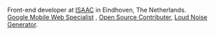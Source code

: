 Front-end developer at [ISAAC](https://isaac.nl) in Eindhoven, The Netherlands. <br/>
[Google Mobile Web Specialist](https://www.credential.net/credential-redirect/o040z9qg) , [Open Source Contributer](https://github.com/vanhoofmaarten), [Loud Noise Generator](https://mrtnvh.com/projects/royce). 
